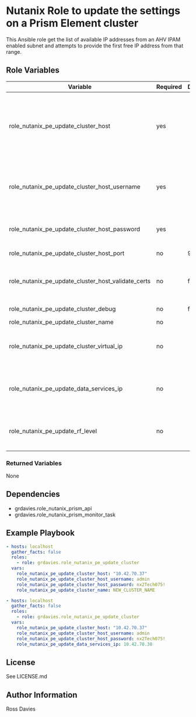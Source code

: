 # Nutanix Role to update the settings on a Prism Element cluster

This Ansible role get the list of available IP addresses from an AHV IPAM enabled subnet and attempts to provide the first free IP address from that range.

## Role Variables

| Variable                                           | Required | Default         | Choices                                                                         | Comments                                                                                                                                                                                                                          |
|----------------------------------------------------|----------|-----------------|---------------------------------------------------------------------------------|-----------------------------------------------------------------------------------------------------------------------------------------------------------------------------------------------------------------------------------|
| role_nutanix_pe_update_cluster_host                | yes      |                 |                                                                                 | The IP address or FQDN for the Prism (Element only) to which you want to connect.                                                                                                                                                 |
| role_nutanix_pe_update_cluster_host_username       | yes      |                 |                                                                                 | A valid username with appropriate rights to access the Nutanix API.                                                                                                                                                               |
| role_nutanix_pe_update_cluster_host_password       | yes      |                 |                                                                                 | A valid password for the supplied username.                                                                                                                                                                                       |
| role_nutanix_pe_update_cluster_host_port           | no       | 9440            |                                                                                 | The Prism TCP port.                                                                                                                                                                                                               |
| role_nutanix_pe_update_cluster_host_validate_certs | no       | false           | true / false                                                                    | Whether to check if Prism UI certificates are valid.                                                                                                                                                                              |
| role_nutanix_pe_update_cluster_debug               | no       | false           | true / false                                                                    | Enable debug logging.                                                                                                                                                                                                             |
| role_nutanix_pe_update_cluster_name                | no       |                 |                                                                                 |                                                                                                                                                                                                                                   |
| role_nutanix_pe_update_cluster_virtual_ip          | no       |                 |                                                                                 | Set to a valid IPv4 address in the same subnet as the CVMs                                                                                                                                                                        |
| role_nutanix_pe_update_data_services_ip            | no       |                 |                                                                                 | Set to a valid IPv4 address in the same subnet as the CVMs/Cluster VIP                                                                                                                                                            |
| role_nutanix_pe_update_rf_level                    | no       |                 | [ 1, 2 3 ]                                                                      | Should be set to match the desired RF level; 1, 2 or 3                                                                                                                                                                            |

### Returned Variables

None

## Dependencies

- grdavies.role_nutanix_prism_api
- grdavies.role_nutanix_prism_monitor_task

## Example Playbook

```YAML
- hosts: localhost
  gather_facts: false
  roles:
    - role: grdavies.role_nutanix_pe_update_cluster
  vars:
    role_nutanix_pe_update_cluster_host: "10.42.70.37"
    role_nutanix_pe_update_cluster_host_username: admin
    role_nutanix_pe_update_cluster_host_password: nx2Tech075!
    role_nutanix_pe_update_cluster_name: NEW_CLUSTER_NAME
```

```YAML
- hosts: localhost
  gather_facts: false
  roles:
    - role: grdavies.role_nutanix_pe_update_cluster
  vars:
    role_nutanix_pe_update_cluster_host: "10.42.70.37"
    role_nutanix_pe_update_cluster_host_username: admin
    role_nutanix_pe_update_cluster_host_password: nx2Tech075!
    role_nutanix_pe_update_data_services_ip: 10.42.70.38
```

## License

See LICENSE.md

## Author Information

Ross Davies
